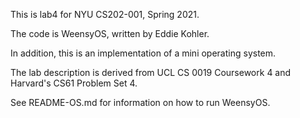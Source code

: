 This is lab4 for NYU CS202-001, Spring 2021.

The code is WeensyOS, written by Eddie Kohler.

In addition, this is an implementation of a mini operating system.

The lab description is derived from UCL CS 0019 Coursework 4 and
Harvard's CS61 Problem Set 4.

See README-OS.md for information on how to run WeensyOS.
